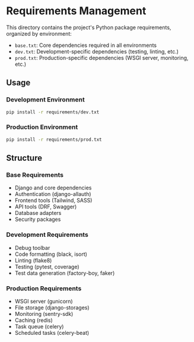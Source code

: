 # Requirements Management

This directory contains the project's Python package requirements, organized by environment:

- `base.txt`: Core dependencies required in all environments
- `dev.txt`: Development-specific dependencies (testing, linting, etc.)
- `prod.txt`: Production-specific dependencies (WSGI server, monitoring, etc.)

## Usage

### Development Environment
```bash
pip install -r requirements/dev.txt
```

### Production Environment
```bash
pip install -r requirements/prod.txt
```

## Structure

### Base Requirements
- Django and core dependencies
- Authentication (django-allauth)
- Frontend tools (Tailwind, SASS)
- API tools (DRF, Swagger)
- Database adapters
- Security packages

### Development Requirements
- Debug toolbar
- Code formatting (black, isort)
- Linting (flake8)
- Testing (pytest, coverage)
- Test data generation (factory-boy, faker)

### Production Requirements
- WSGI server (gunicorn)
- File storage (django-storages)
- Monitoring (sentry-sdk)
- Caching (redis)
- Task queue (celery)
- Scheduled tasks (celery-beat) 